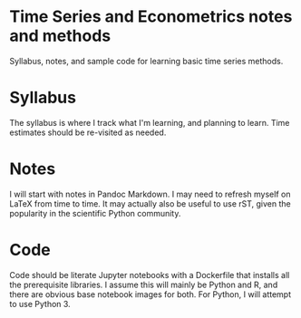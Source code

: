 # Time Series and Econometrics notes and methods
Syllabus, notes, and sample code for learning basic time series methods.

# Syllabus
The syllabus is where I track what I'm learning, and planning to learn.
Time estimates should be re-visited as needed.

# Notes
I will start with notes in Pandoc Markdown. I may need to refresh myself
on LaTeX from time to time. It may actually also be useful to use rST,
given the popularity in the scientific Python community.

# Code
Code should be literate Jupyter notebooks with a Dockerfile that installs
all the prerequisite libraries. I assume this will mainly be Python and
R, and there are obvious base notebook images for both. For Python, I will
attempt to use Python 3.
